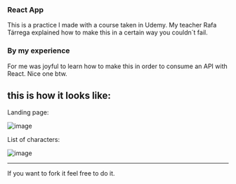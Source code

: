 ### React App

This is a practice I made with a course taken in Udemy. My teacher Rafa Tárrega explained how to make this in a certain way you couldn´t fail.

### By my experience

For me was joyful to learn how to make this in order to consume an API with React. Nice one btw.


## this is how it looks like:

Landing page:

![image](https://user-images.githubusercontent.com/72190313/163454950-7662c0cf-dd37-46ca-ad7d-3477fe826338.png)


List of characters:

![image](https://user-images.githubusercontent.com/72190313/163455037-1dfde598-d6b0-46f4-8493-7bfd27a3b255.png)


<hr>

If you want to fork it feel free to do it.

